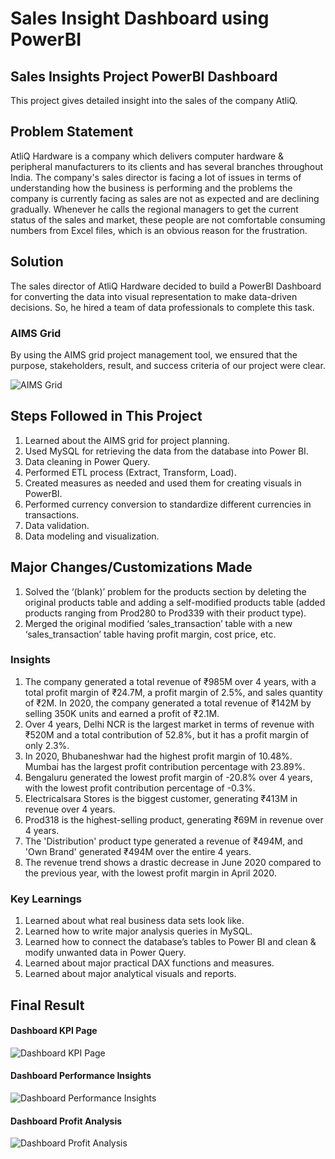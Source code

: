 # Sales Insight Dashboard using PowerBI

## Sales Insights Project PowerBI Dashboard

This project gives detailed insight into the sales of the company AtliQ.

## Problem Statement

AtliQ Hardware is a company which delivers computer hardware & peripheral manufacturers to its clients and has several branches throughout India. The company's sales director is facing a lot of issues in terms of understanding how the business is performing and the problems the company is currently facing as sales are not as expected and are declining gradually. Whenever he calls the regional managers to get the current status of the sales and market, these people are not comfortable consuming numbers from Excel files, which is an obvious reason for the frustration.

## Solution

The sales director of AtliQ Hardware decided to build a PowerBI Dashboard for converting the data into visual representation to make data-driven decisions. So, he hired a team of data professionals to complete this task.

### AIMS Grid

By using the AIMS grid project management tool, we ensured that the purpose, stakeholders, result, and success criteria of our project were clear.

![AIMS Grid](https://github.com/mishraji900/Sales-Dashboard/blob/main/Screenshot%202024-07-10%20215119.png)

## Steps Followed in This Project

1. Learned about the AIMS grid for project planning.
2. Used MySQL for retrieving the data from the database into Power BI.
3. Data cleaning in Power Query.
4. Performed ETL process (Extract, Transform, Load).
5. Created measures as needed and used them for creating visuals in PowerBI.
6. Performed currency conversion to standardize different currencies in transactions.
7. Data validation.
8. Data modeling and visualization.

## Major Changes/Customizations Made

1. Solved the ‘(blank)’ problem for the products section by deleting the original products table and adding a self-modified products table (added products ranging from Prod280 to Prod339 with their product type).
2. Merged the original modified ‘sales_transaction’ table with a new ‘sales_transaction’ table having profit margin, cost price, etc.

### Insights

1. The company generated a total revenue of ₹985M over 4 years, with a total profit margin of ₹24.7M, a profit margin of 2.5%, and sales quantity of ₹2M. In 2020, the company generated a total revenue of ₹142M by selling 350K units and earned a profit of ₹2.1M.
2. Over 4 years, Delhi NCR is the largest market in terms of revenue with ₹520M and a total contribution of 52.8%, but it has a profit margin of only 2.3%.
3. In 2020, Bhubaneshwar had the highest profit margin of 10.48%. Mumbai has the largest profit contribution percentage with 23.89%.
4. Bengaluru generated the lowest profit margin of -20.8% over 4 years, with the lowest profit contribution percentage of -0.3%.
5. Electricalsara Stores is the biggest customer, generating ₹413M in revenue over 4 years.
6. Prod318 is the highest-selling product, generating ₹69M in revenue over 4 years.
7. The 'Distribution' product type generated a revenue of ₹494M, and 'Own Brand' generated ₹494M over the entire 4 years.
8. The revenue trend shows a drastic decrease in June 2020 compared to the previous year, with the lowest profit margin in April 2020.

### Key Learnings

1. Learned about what real business data sets look like.
2. Learned how to write major analysis queries in MySQL.
3. Learned how to connect the database’s tables to Power BI and clean & modify unwanted data in Power Query.
4. Learned about major practical DAX functions and measures.
5. Learned about major analytical visuals and reports.

## Final Result

#### Dashboard KPI Page

![Dashboard KPI Page](https://github.com/mishraji900/Sales-Dashboard/blob/main/1%20-%20key%20Insights.PNG)

#### Dashboard Performance Insights

![Dashboard Performance Insights](https://github.com/mishraji900/Sales-Dashboard/blob/main/2%20-%20Profit%20Analysis.PNG)

#### Dashboard Profit Analysis

![Dashboard Profit Analysis](https://github.com/mishraji900/Sales-Dashboard/blob/main/3%20-%20Performance%20Insights.PNG)
